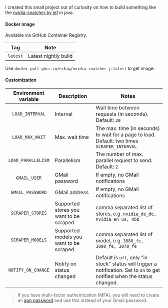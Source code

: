 I created this small project out of curiosity on how to build something like the [nvidia-snatcher by jef](https://github.com/jef/nvidia-snatcher) in java.

#### Docker image

Available via GitHub Container Registry.

| Tag | Note |
|:---:|---|
| `latest` | Latest nightly build |

Use `docker pull ghcr.io/eckig/nvidia-snatcher-j:latest` to get image.

#### Customization

| Environment variable | Description | Notes |
|:---:|---|---|
| `LOAD_INTERVAL` | Interval | Wait time between requests (in seconds). Default: `20` |
| `LOAD_MAX_WAIT` | Max. wait time | The max. time (in seconds) to wait for a page to load. Default: two times `SCRAPER_INTERVAL` |
| `LOAD_PARALLELISM` | Parallelism | The number of max. parallel request to send. Default: `2` |
| `GMAIL_USER` | GMail password | If empty, no GMail notifications |
| `GMAIL_PASSWORD` | GMail address | If empty, no GMail notifications |
| `SCRAPER_STORES` | Supported stores you want to be scraped | comma separated list of stores, e.g. `nvidia_de_de, nvidia_en_us, nbb` |
| `SCRAPER_MODELS` | Supported models you want to be scraped | comma separated list of model, e.g. `3080_fe, 3090_fe, 3070_fe` |
| `NOTIFY_ON_CHANGE` | Notify on status changed | Default is `off`, only "in stock" status will trigger a notification. Set to `on` to get notified when the status changed. |

> If you have multi-factor authentication (MFA), you will need to create an [app password](https://myaccount.google.com/apppasswords) and use this instead of your Gmail password.
